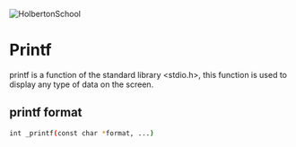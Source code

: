 ![HolbertonSchool](https://www.holbertonschool.com/holberton-logo.png)

# Printf

printf is a function of the standard library <stdio.h>, this function is used to display any type of data on the screen.

## printf format
```bash
int _printf(const char *format, ...)
```
